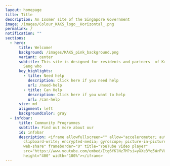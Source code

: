 ```yaml
---
layout: homepage
title: Title
description: An Isomer site of the Singapore Government
image: /images/Colour_KAKS_logo__Horizontal_.png
permalink: /
notification: ""
sections:
  - hero:
      title: Welcome!
      background: /images/KAKS_pink_background.png
      variant: center
      subtitle: This site is designed for residents and partners  of Kreta Ayer-Kim
        Seng who
      key_highlights:
        - title: Need help
          description: Click here if you need help
          url: /need-help
        - title: Can Help
          description: Click here if you want to help
          url: /can-help
      size: md
      alignment: left
      backgroundColor: gray
  - infobar:
      title: Community Programmes
      subtitle: Find out more about our
      id: infobar
      description: <iframe allowfullscreen="" allow="accelerometer; autoplay;
        clipboard-write; encrypted-media; gyroscope; picture-in-picture;
        web-share" frameborder="0" title="YouTube video player"
        src="https://www.youtube.com/embed/Itg6fKlNz7M?si=yXXe3Yq5WrPVUFFP&start=7"
        height="400" width="100%"></iframe>
---
```

